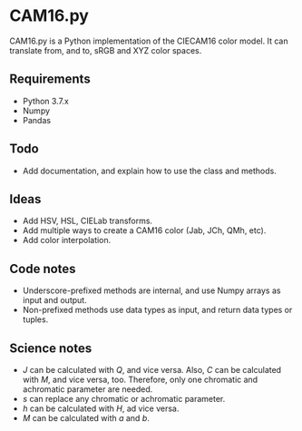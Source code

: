 # CAM16.py

CAM16.py is a Python implementation of the CIECAM16 color model.
It can translate from, and to, sRGB and XYZ color spaces.

## Requirements
- Python 3.7.x
- Numpy
- Pandas

## Todo
- Add documentation, and explain how to use the class and methods.

## Ideas
- Add HSV, HSL, CIELab transforms.
- Add multiple ways to create a CAM16 color (Jab, JCh, QMh, etc).
- Add color interpolation.

## Code notes
- Underscore-prefixed methods are internal, and use Numpy arrays as input and output.
- Non-prefixed methods use data types as input, and return data types or tuples.

## Science notes
- _J_ can be calculated with _Q_, and vice versa.
Also, _C_ can be calculated with _M_, and vice versa, too.
Therefore, only one chromatic and achromatic parameter are needed.
- _s_ can replace any chromatic or achromatic parameter.
- _h_ can be calculated with _H_, ad vice versa.
- _M_ can be calculated with _a_ and _b_.

